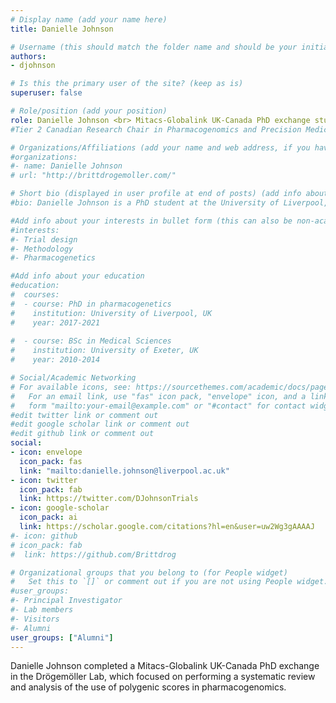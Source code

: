 ```yaml
---
# Display name (add your name here)
title: Danielle Johnson

# Username (this should match the folder name and should be your initial and surname)
authors:
- djohnson

# Is this the primary user of the site? (keep as is)
superuser: false

# Role/position (add your position)
role: Danielle Johnson <br> Mitacs-Globalink UK-Canada PhD exchange student
#Tier 2 Canadian Research Chair in Pharmacogenomics and Precision Medicine

# Organizations/Affiliations (add your name and web address, if you have one)
#organizations:
#- name: Danielle Johnson
# url: "http://brittdrogemoller.com/"

# Short bio (displayed in user profile at end of posts) (add info about yourself)
#bio: Danielle Johnson is a PhD student at the University of Liverpool, UK, who has been awarded a Mitacs Globalink internship in the Drögemöller lab.

#Add info about your interests in bullet form (this can also be non-academic) 
#interests:
#- Trial design
#- Methodology
#- Pharmacogenetics

#Add info about your education 
#education:
#  courses:
#  - course: PhD in pharmacogenetics
#    institution: University of Liverpool, UK
#    year: 2017-2021
  
#  - course: BSc in Medical Sciences
#    institution: University of Exeter, UK
#    year: 2010-2014

# Social/Academic Networking
# For available icons, see: https://sourcethemes.com/academic/docs/page-builder/#icons
#   For an email link, use "fas" icon pack, "envelope" icon, and a link in the
#   form "mailto:your-email@example.com" or "#contact" for contact widget.
#edit twitter link or comment out
#edit google scholar link or comment out
#edit github link or comment out
social:
- icon: envelope
  icon_pack: fas
  link: "mailto:danielle.johnson@liverpool.ac.uk"
- icon: twitter
  icon_pack: fab
  link: https://twitter.com/DJohnsonTrials
- icon: google-scholar
  icon_pack: ai
  link: https://scholar.google.com/citations?hl=en&user=uw2Wg3gAAAAJ
#- icon: github
# icon_pack: fab
#  link: https://github.com/Brittdrog

# Organizational groups that you belong to (for People widget)
#   Set this to `[]` or comment out if you are not using People widget.
#user_groups:
#- Principal Investigator
#- Lab members
#- Visitors
#- Alumni
user_groups: ["Alumni"]
---
```


Danielle Johnson completed a Mitacs-Globalink UK-Canada PhD exchange in the Drögemöller Lab, which focused on performing a systematic review and analysis of the use of polygenic scores in pharmacogenomics. 
